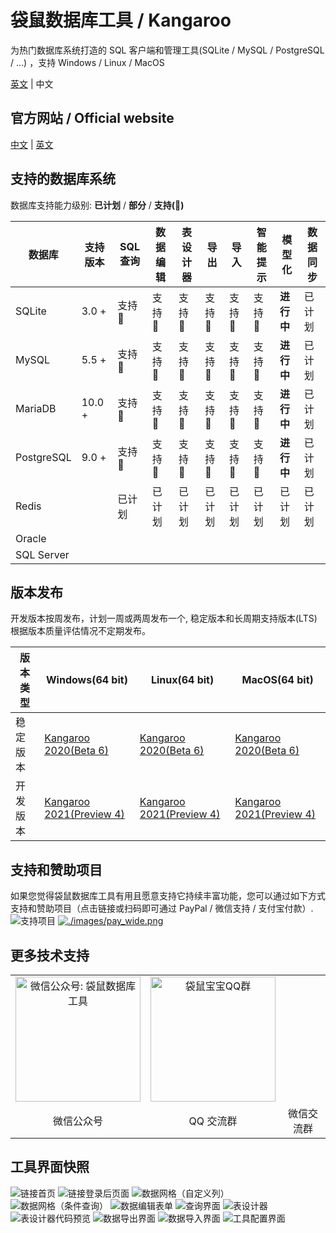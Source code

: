 # 袋鼠数据库工具 / Kangaroo
为热门数据库系统打造的 SQL 客户端和管理工具(SQLite / MySQL / PostgreSQL / ...) ，支持 Windows / Linux / MacOS

[英文](./README.md) | 中文

## 官方网站 / Official website
[中文](https://www.datatable.online/zh/) | [英文](https://www.datatable.online)


## 支持的数据库系统
数据库支持能力级别: __已计划__ / __部分__ / __支持(:100:)__

| 数据库       | 支持版本 | SQL 查询     | 数据编辑   | 表设计器  | 导出    | 导入    | 智能提示      | 模型化 | 数据同步 |
|-------------|---------|--------------|------------|----------|---------|--------|---------------|-------|---------|
| SQLite      | 3.0 +   | 支持:100: | 支持:100: | 支持:100: | 支持:100: | 支持:100: | 支持:100: | **进行中**  | 已计划 |
| MySQL       | 5.5 +   | 支持:100: | 支持:100: | 支持:100: | 支持:100: | 支持:100: | 支持:100: | **进行中**  | 已计划 |
| MariaDB     | 10.0 +  | 支持:100: | 支持:100: | 支持:100: | 支持:100: | 支持:100: | 支持:100: | **进行中**  | 已计划 |
| PostgreSQL  | 9.0 +   | 支持:100: | 支持:100: | 支持:100: | 支持:100: | 支持:100: | 支持:100: | **进行中**  | 已计划 |
| Redis       |         | 已计划   | 已计划   | 已计划   | 已计划   | 已计划   | 已计划   | 已计划  | 已计划 |
| Oracle      |         |           |           |           |           |           |           |          |         |
| SQL Server  |         |           |           |           |           |           |           |          |         |

## 版本发布
开发版本按周发布，计划一周或两周发布一个, 稳定版本和长周期支持版本(LTS) 根据版本质量评估情况不定期发布。

| 版本类型    | Windows(64 bit)   | Linux(64 bit)   | MacOS(64 bit)   |
|-------------|-------------------|-------------------|-----------------|
| 稳定版本 | [Kangaroo 2020(Beta 6)](https://www.datatable.online/zh/download/v1.0.6.201109) | [Kangaroo 2020(Beta 6)](https://www.datatable.online/zh/download/v1.0.6.201109) | [Kangaroo 2020(Beta 6)](https://www.datatable.online/zh/download/v1.0.6.201109) |
| 开发版本 | [Kangaroo 2021(Preview 4)](https://www.datatable.online/zh/download/v1.7.1.210331) | [Kangaroo 2021(Preview 4)](https://www.datatable.online/zh/download/v1.7.1.210331) | [Kangaroo 2021(Preview 4)](https://www.datatable.online/zh/download/v1.7.1.210331) |

## 支持和赞助项目
如果您觉得袋鼠数据库工具有用且愿意支持它持续丰富功能，您可以通过如下方式支持和赞助项目（点击链接或扫码即可通过 PayPal / 微信支持 / 支付宝付款）.<br/>
![支持项目](./images/pay_wide.png) [![./images/pay_wide.png](./images/buymeacoffee.png)](https://www.buymeacoffee.com/dbkangaroo) 

## 更多技术支持

<table width="100%" border="0" cellspacing="0" cellpadding="0">
  <tr>
    <td align="center"><img src="https://raw.githubusercontent.com/dbkangaroo/kangaroo/master/images/kangaroo_mp.png" width="200" height="200"  alt="微信公众号: 袋鼠数据库工具"/></td>
    <td align="center"><img src="https://raw.githubusercontent.com/dbkangaroo/kangaroo/master/images/kangaroo_qq.png" width="200" height="200"  alt="袋鼠宝宝QQ群"/></td>
    <td align="center" style="width:200px;">&nbsp;&nbsp;&nbsp;&nbsp;</td>
  </tr>
  <tr>
    <td align="center">微信公众号</td>
    <td align="center">QQ 交流群</td>
    <td align="center">微信交流群</td>
  </tr>
</table>

## 工具界面快照
![链接首页](./images/kangaroo-start.png)
![链接登录后页面](./images/kangaroo-tools.png)
![数据网格（自定义列）](./images/kangaroo-grid.png)
![数据网格（条件查询）](./images/kangaroo-grid2.png)
![数据编辑表单](./images/kangaroo-form.png)
![查询界面](./images/kangaroo-query.png)
![表设计器](./images/kangaroo-designer.png)
![表设计器代码预览](./images/kangaroo-designer2.png)
![数据导出界面](./images/kangaroo-export.png)
![数据导入界面](./images/kangaroo-import.png)
![工具配置界面](./images/kangaroo-setting.png)
